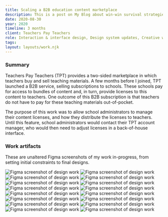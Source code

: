 ```yaml
---
title: Scaling a B2B education content marketplace
description: This is a post on My Blog about win-win survival strategies.
date: 2020-08-30
year: 2020
timeline: 3 months
client: Teachers Pay Teachers
role: Interaction & interface design, Design system updates, Creative workshop facilitation
tags:
layout: layouts/work.njk
---
```

<h3>Summary</h3>
<p>Teachers Pay Teachers (TPT) provides a two-sided marketplace in which teachers buy and sell teaching materials. A few months before I joined, TPT launched a B2B service, selling subscriptions to schools. These schools pay for access to bundles of content and, in turn, provide licenses to this content to teachers. One outcome of this B2B subscription is that teachers do not have to pay for these teaching materials out-of-pocket.</p>
<p>The purpose of this work was to allow school administrators to manage their content licenses, and how they distribute the licenses to teachers. Until this feature, school administrators would contact their TPT account manager, who would then need to adjust licenses in a back-of-house interface.</p>

<h3>Work artifacts</h3>
<p>These are unaltered Figma screenshots of my work in-progress, from setting initial constraints to final designs.</p>
<img
  class='post-img'
  src='../../img/tpt/licenses/context.png'
  srcset=''
  alt='Figma screenshot of design work'
/>
<img
  class='post-img'
  src='../../img/tpt/licenses/flow-thinking.png'
  srcset=''
  alt='Figma screenshot of design work'
/>
<img
  class='post-img'
  src='../../img/tpt/licenses/lofi-vision.png'
  srcset=''
  alt='Figma screenshot of design work'
/>
<img
  class='post-img'
  src='../../img/tpt/licenses/theme-variations.png'
  srcset=''
  alt='Figma screenshot of design work'
/>
<img
  class='post-img'
  src='../../img/tpt/licenses/interface-writing.png'
  srcset=''
  alt='Figma screenshot of design work'
/>
<img
  class='post-img'
  src='../../img/tpt/licenses/logical-scenarios.png'
  srcset=''
  alt='Figma screenshot of design work'
/>
<img
  class='post-img'
  src='../../img/tpt/licenses/scenario-decision.png'
  srcset=''
  alt='Figma screenshot of design work'
/>
<img
  class='post-img'
  src='../../img/tpt/licenses/scenario-decision-flexible-to-custom.png'
  srcset=''
  alt='Figma screenshot of design work'
/>
<img
  class='post-img'
  src='../../img/tpt/licenses/responsive-layouts.png'
  srcset=''
  alt='Figma screenshot of design work'
/>
<img
  class='post-img'
  src='../../img/tpt/licenses/admin-flow.png'
  srcset=''
  alt='Figma screenshot of design work'
/>
<img
  class='post-img'
  src='../../img/tpt/licenses/admin-questions.png'
  srcset=''
  alt='Figma screenshot of design work'
/>
<img
  class='post-img'
  src='../../img/tpt/licenses/final-teacher.png'
  srcset=''
  alt='Figma screenshot of design work'
/>
<img
  class='post-img'
  src='../../img/tpt/licenses/final-responsive.png'
  srcset=''
  alt='Figma screenshot of design work'
/>
<img
  class='post-img'
  src='../../img/tpt/licenses/final-admin.png'
  srcset=''
  alt='Figma screenshot of design work'
/>
<img
  class='post-img'
  src='../../img/tpt/licenses/final-admin-zoom-01.png'
  srcset=''
  alt='Figma screenshot of design work'
/>
<img
  class='post-img'
  src='../../img/tpt/licenses/final-admin-zoom-02.png'
  srcset=''
  alt='Figma screenshot of design work'
/>
